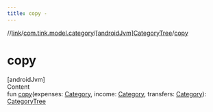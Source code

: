 ```yaml
---
title: copy -
---
```

//[link](../../index.md)/[com.tink.model.category](../index.md)/[[androidJvm]CategoryTree](index.md)/[copy](copy.md)



# copy  
[androidJvm]  
Content  
fun [copy](copy.md)(expenses: [Category](../[android-jvm]-category/index.md), income: [Category](../[android-jvm]-category/index.md), transfers: [Category](../[android-jvm]-category/index.md)): [CategoryTree](index.md)  



